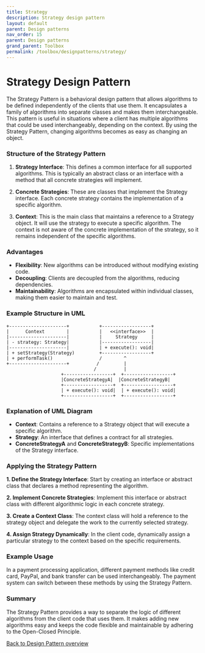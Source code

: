 ```yaml
---
title: Strategy
description: Strategy design pattern
layout: default
parent: Design patterns
nav_order: 15
parent: Design patterns
grand_parent: Toolbox
permalink: /toolbox/designpatterns/strategy/
---
```


# Strategy Design Pattern

The Strategy Pattern is a behavioral design pattern that allows algorithms to be defined independently of the clients that use them. It encapsulates a family of algorithms into separate classes and makes them interchangeable. This pattern is useful in situations where a client has multiple algorithms that could be used interchangeably, depending on the context. By using the Strategy Pattern, changing algorithms becomes as easy as changing an object.

### Structure of the Strategy Pattern

1. **Strategy Interface**: This defines a common interface for all supported algorithms. This is typically an abstract class or an interface with a method that all concrete strategies will implement.

2. **Concrete Strategies**: These are classes that implement the Strategy interface. Each concrete strategy contains the implementation of a specific algorithm.

3. **Context**: This is the main class that maintains a reference to a Strategy object. It will use the strategy to execute a specific algorithm. The context is not aware of the concrete implementation of the strategy, so it remains independent of the specific algorithms.

### Advantages

- **Flexibility**: New algorithms can be introduced without modifying existing code.
- **Decoupling**: Clients are decoupled from the algorithms, reducing dependencies.
- **Maintainability**: Algorithms are encapsulated within individual classes, making them easier to maintain and test.

### Example Structure in UML

```
+---------------------+           +------------------+
|      Context        |           |   <<interface>>  |
|---------------------|           |     Strategy     |
| - strategy: Strategy|           |------------------|
|---------------------|           | + execute(): void|
| + setStrategy(Strategy)         +------------------+
| + performTask()                 /        ^
+---------------------+          /         |
                                /          |
                    +------------------+  +------------------+
                    |ConcreteStrategyA|  |ConcreteStrategyB|
                    +------------------+  +------------------+
                    | + execute(): void|  | + execute(): void|
                    +------------------+  +------------------+
```

### Explanation of UML Diagram

- **Context**: Contains a reference to a Strategy object that will execute a specific algorithm.
- **Strategy**: An interface that defines a contract for all strategies.
- **ConcreteStrategyA** and **ConcreteStrategyB**: Specific implementations of the Strategy interface.

### Applying the Strategy Pattern

**1. Define the Strategy Interface**: Start by creating an interface or abstract class that declares a method representing the algorithm.

**2. Implement Concrete Strategies**: Implement this interface or abstract class with different algorithmic logic in each concrete strategy.

**3. Create a Context Class**: The context class will hold a reference to the strategy object and delegate the work to the currently selected strategy.

**4. Assign Strategy Dynamically**: In the client code, dynamically assign a particular strategy to the context based on the specific requirements.

### Example Usage

In a payment processing application, different payment methods like credit card, PayPal, and bank transfer can be used interchangeably. The payment system can switch between these methods by using the Strategy Pattern.

### Summary

The Strategy Pattern provides a way to separate the logic of different algorithms from the client code that uses them. It makes adding new algorithms easy and keeps the code flexible and maintainable by adhering to the Open-Closed Principle.

[Back to Design Pattern overview](./README.md)
